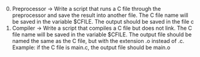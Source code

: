 0. Preprocessor -> Write a script that runs a C file through the preprocessor and save the result into another file. The C file name will be saved in the variable $CFILE. The output should be saved in the file c
1. Compiler -> Write a script that compiles a C file but does not link. The C file name will be saved in the variable $CFILE. The output file should be named the same as the C file, but with the extension .o instead of .c. Example: if the C file is main.c, the output file should be main.o
